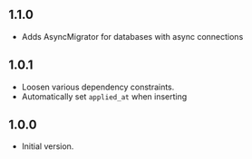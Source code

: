 ## 1.1.0

- Adds AsyncMigrator for databases with async connections

## 1.0.1

- Loosen various dependency constraints.
- Automatically set `applied_at` when inserting

## 1.0.0

- Initial version.

